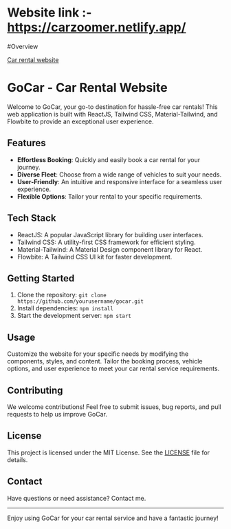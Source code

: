 # Website link :- https://carzoomer.netlify.app/

#Overview

[Car rental website](https://github.com/Hiteshbemal24/GoCar-rental-car-website/blob/main/carzoomer_netlify_app.png)


# GoCar - Car Rental Website

Welcome to GoCar, your go-to destination for hassle-free car rentals! This web application is built with ReactJS, Tailwind CSS, Material-Tailwind, and Flowbite to provide an exceptional user experience.

## Features

- **Effortless Booking**: Quickly and easily book a car rental for your journey.
- **Diverse Fleet**: Choose from a wide range of vehicles to suit your needs.
- **User-Friendly**: An intuitive and responsive interface for a seamless user experience.
- **Flexible Options**: Tailor your rental to your specific requirements.

## Tech Stack

- ReactJS: A popular JavaScript library for building user interfaces.
- Tailwind CSS: A utility-first CSS framework for efficient styling.
- Material-Tailwind: A Material Design component library for React.
- Flowbite: A Tailwind CSS UI kit for faster development.

## Getting Started

1. Clone the repository: `git clone https://github.com/yourusername/gocar.git`
2. Install dependencies: `npm install`
3. Start the development server: `npm start`

## Usage

Customize the website for your specific needs by modifying the components, styles, and content. Tailor the booking process, vehicle options, and user experience to meet your car rental service requirements.

## Contributing

We welcome contributions! Feel free to submit issues, bug reports, and pull requests to help us improve GoCar.

## License

This project is licensed under the MIT License. See the [LICENSE](LICENSE) file for details.

## Contact

Have questions or need assistance? Contact me.

---

Enjoy using GoCar for your car rental service and have a fantastic journey!
